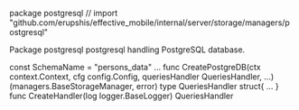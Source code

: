 package postgresql // import "github.com/erupshis/effective_mobile/internal/server/storage/managers/postgresql"

Package postgresql postgresql handling PostgreSQL database.

const SchemaName = "persons_data" ...
func CreatePostgreDB(ctx context.Context, cfg config.Config, queriesHandler QueriesHandler, ...) (managers.BaseStorageManager, error)
type QueriesHandler struct{ ... }
    func CreateHandler(log logger.BaseLogger) QueriesHandler
